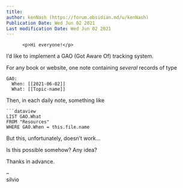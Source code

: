```yaml
---
title:
author: kenNash (https://forum.obsidian.md/u/kenNash)
Publication Date: Wed Jun 02 2021
Last modification Date: Wed Jun 02 2021
---
```



          <p>Hi everyone!</p>
<p>I&#x2019;d like to implement a GAO (Got Aware Of) tracking system.</p>
<p>For any book or website, one note containing <em>several</em> records of type</p>
<pre><code class="lang-auto">GAO:
  When: [[2021-06-02]]
  What: [[Topic-name]]
</code></pre>
<p>Then, in each daily note, something like</p>
<pre><code class="lang-auto">```dataview
LIST GAO.What
FROM &quot;Resources&quot;
WHERE GAO.When = this.file.name
</code></pre>
<p>But this, unfortunately, doesn&#x2019;t work&#x2026;</p>
<p>Is this possible somehow? Any idea?</p>
<p>Thanks in advance.</p>
<p>&#x2013;<br>
silvio</p>
        